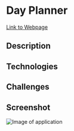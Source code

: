# Day Planner
[Link to Webpage](https://vkaszuba.github.io/04-dayPlanner/index.html)


## Description


## Technologies


## Challenges


## Screenshot
![Image of application](https://github.com/vkaszuba/04-dayPlanner/blob/master/images/dayPlannerScreenshot.JPG)